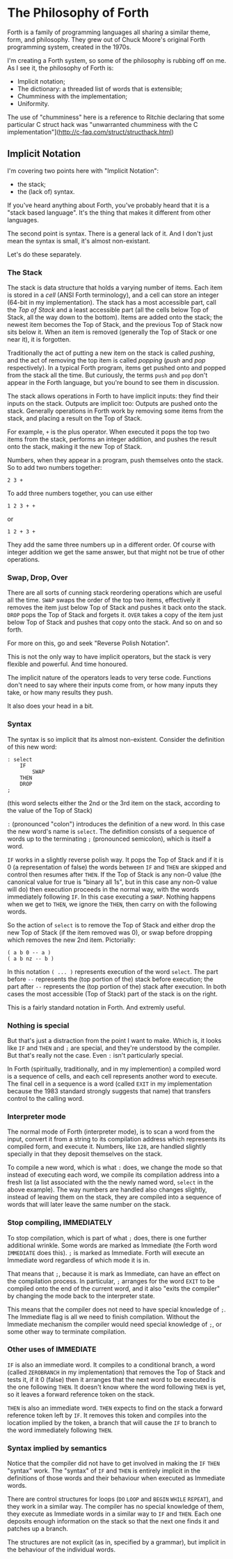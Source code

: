 # The Philosophy of Forth

Forth is a family of programming languages
all sharing a similar theme, form, and philosophy.
They grew out of Chuck Moore's original Forth programming system,
created in the 1970s.

I'm creating a Forth system, so some of the philosophy is
rubbing off on me.
As I see it, the philosophy of Forth is:

- Implicit notation;
- The dictionary: a threaded list of words that is extensible;
- Chumminess with the implementation;
- Uniformity.

The use of "chumminess" here is a reference to Ritchie declaring
that some particular C struct hack was
"unwarranted chumminess with the C implementation"](http://c-faq.com/struct/structhack.html)

## Implicit Notation

I'm covering two points here with "Implicit Notation":
- the stack;
- the (lack of) syntax.

If you've heard anything about Forth,
you've probably heard that it is a "stack based language".
It's the thing that makes it different from other languages.

The second point is syntax.
There is a general lack of it.
And I don't just mean the syntax is small,
it's almost non-existant.

Let's do these separately.

### The Stack

The stack is data structure that holds a varying number of items.
Each item is stored in a _cell_ (ANSI Forth terminology),
and a cell can store an integer (64-bit in my implementation).
The stack has a most accessible part, call the _Top of Stack_
and a least accessible part (all the cells below Top of Stack,
all the way down to the bottom).
Items are added onto the stack; the newest item becomes the Top
of Stack, and the previous Top of Stack now sits below it.
When an item is removed
(generally the Top of Stack or one near it), it is forgotten.

Traditionally the act of putting a new item on the stack is
called _pushing_,
and the act of removing the top item is
called _popping_ (_push_ and _pop_ respectively).
In a typical Forth program,
items get pushed onto and popped from the stack all the time.
But curiously, the terms `push` and `pop`
don't appear in the Forth language, but
you're bound to see them in discussion.

The stack allows operations in Forth to have implicit inputs:
they find their inputs on the stack.
Outputs are implicit too: Outputs are pushed onto the stack.
Generally operations in Forth work by removing some items from
the stack, and placing a result on the Top of Stack.

For example, `+` is the plus operator.
When executed it pops the top two items from the stack,
performs an integer addition,
and pushes the result onto the stack,
making it the new Top of Stack.

Numbers, when they appear in a program,
push themselves onto the stack.
So to add two numbers together:

```
2 3 +
```

To add three numbers together, you can use either

```
1 2 3 + +
```

or

```
1 2 + 3 +
```

They add the same three numbers up in a different order.
Of course with integer addition we get the same answer,
but that might not be true of other operations.

### Swap, Drop, Over

There are all sorts of cunning stack reordering operations
which are useful all the time.
`SWAP` swaps the order of the top two items, effectively it
removes the item just below Top of Stack and pushes it back onto
the stack.
`DROP` pops the Top of Stack and forgets it.
`OVER` takes a copy of the item just below Top of Stack and
pushes that copy onto the stack.
And so on and so forth.

For more on this, go and seek "Reverse Polish Notation".

This is not the only way to have implicit operators,
but the stack is very flexible and powerful.
And time honoured.

The implicit nature of the operators leads to very terse code.
Functions don't need to say where their inputs come from,
or how many inputs they take, or how many results they push.

It also does your head in a bit.

### Syntax

The syntax is so implicit that its
almost non-existent.
Consider the definition of this new word:

    : select
        IF
            SWAP
        THEN
        DROP
    ;

(this word selects either the 2nd or the 3rd item on the stack,
according to the value of the Top of Stack)

`:` (pronounced "colon") introduces the definition of a new word.
In this case the new word's name is `select`.
The definition consists of a sequence of words up to the
terminating `;` (pronounced semicolon), which is itself a word.

`IF` works in a slightly reverse polish way.
It pops the Top of Stack and if it is 0
(a representation of false)
the words between `IF` and `THEN` are skipped
and control then resumes after `THEN`.
If the Top of Stack is any non-0 value
(the canonical value for true is "binary all 1s",
but in this case any non-0 value will do)
then execution proceeds in the normal way, with the words
immediately following `IF`.
In this case executing a `SWAP`.
Nothing happens when we get to `THEN`,
we ignore the `THEN`, then carry on with the following words.

So the action of `select` is to remove the Top of Stack and
either drop the new Top of Stack (if the item removed was 0), or
swap before dropping which removes the new 2nd item.
Pictorially:

    ( a b 0 -- a )
    ( a b nz -- b )

In this notation `( ... )` represents execution of the word `select`.
The part before `--` represents the (top portion of the) stack
before execution;
the part after `--` represents the (top portion of the) stack
after execution.
In both cases the most accessible (Top of Stack) part of the
stack is on the right.

This is a fairly standard notation in Forth.
And extremly useful.

### Nothing is special

But that's just a distraction from the point I want to make.
Which is, it looks like `IF` and `THEN` and `;` are special,
and they're understood by the compiler.
But that's really not the case.
Even `:` isn't particularly special.

In Forth (spiritually, traditionally, and in my implemention)
a compiled word is a sequence of cells,
and each cell represents another word to execute.
The final cell in a sequence is a word
(called `EXIT` in my implementation because
the 1983 standard strongly suggests that name)
that transfers control to the calling word.

### Interpreter mode

The normal mode of Forth (interpreter mode),
is to scan a word from the input,
convert it from a string
to its compilation address which represents its compiled form,
and execute it.
Numbers, like `128`, are handled slightly specially in that they
deposit themselves on the stack.

To compile a new word, which is what `:` does,
we change the mode so that instead of executing each word,
we compile its compilation address into a fresh list (a list
associated with the the newly named word,
`select` in the above example).
The way numbers are handled also changes slightly,
instead of leaving them on the stack,
they are compiled into
a sequence of words that will later
leave the same number on the stack.

### Stop compiling, IMMEDIATELY

To stop compilation, which is part of what `;` does,
there is one further additional wrinkle.
Some words are marked as Immediate
(the Forth word `IMMEDIATE` does this).
`;` is marked as Immediate.
Forth will execute an Immediate word
regardless of which mode it is in.

That means that `;`, because it is mark as Immediate,
can have an effect on the compilation process.
In particular, `;` arranges for the word `EXIT` to be
compiled onto the end of the current word,
and it also "exits the compiler" by
changing the mode back to the interpreter state.

This means that the compiler does not need to
have special knowledge of `;`.
The Immediate flag is all we need to finish compilation.
Without the Immediate mechanism the compiler would
need special knowledge of `;`,
or some other way to terminate compilation.

### Other uses of IMMEDIATE

`IF` is also an immediate word.
It compiles to a conditional branch,
a word (called `ZEROBRANCH` in my implementation) that
removes the Top of Stack and tests it,
if it 0 (false) then it arranges that the next word
to be executed is the one following `THEN`.
It doesn't know where the word following `THEN` is yet,
so it leaves a forward reference token on the stack.

`THEN` is also an immediate word.
`THEN` expects to find on the stack a forward reference token
left by `IF`.
It removes this token and
compiles into the location implied by the token,
a branch that will
cause the `IF` to branch to the word immediately following `THEN`.

### Syntax implied by semantics

Notice that the compiler did not have to get involved in
making the `IF` `THEN` "syntax" work.
The "syntax" of `IF` and `THEN` is entirely implicit
in the definitions of those words
and their behaviour when executed as Immediate words.

There are control structures for loops
(`DO` `LOOP` and `BEGIN` `WHILE` `REPEAT`),
and they work in a similar way.
The compiler has no special knowledge of them,
they execute as Immediate words
in a similar way to `IF` and `THEN`.
Each one deposits enough information on the stack
so that the next one finds it and patches up a branch.

The structures are not explicit
(as in, specified by a grammar),
but implicit in the behaviour of the individual words.
